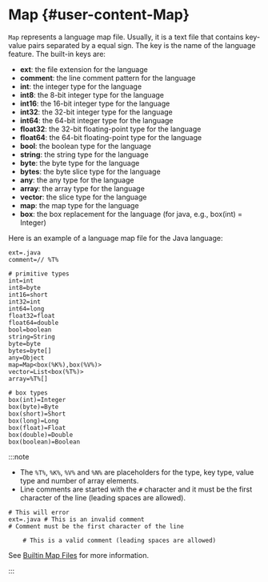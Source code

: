 # Map {#user-content-Map}

`Map` represents a language map file. Usually, it is a text file that contains key-value pairs separated by a equal sign. The key is the name of the language feature. The built-in keys are:

- **ext**: the file extension for the language
- **comment**: the line comment pattern for the language
- **int**: the integer type for the language
- **int8**: the 8-bit integer type for the language
- **int16**: the 16-bit integer type for the language
- **int32**: the 32-bit integer type for the language
- **int64**: the 64-bit integer type for the language
- **float32**: the 32-bit floating-point type for the language
- **float64**: the 64-bit floating-point type for the language
- **bool**: the boolean type for the language
- **string**: the string type for the language
- **byte**: the byte type for the language
- **bytes**: the byte slice type for the language
- **any**: the any type for the language
- **array**: the array type for the language
- **vector**: the slice type for the language
- **map**: the map type for the language
- **box**: the box replacement for the language (for java, e.g., box(int) = Integer)

Here is an example of a language map file for the Java language:

```map title="java.map"
ext=.java
comment=// %T%

# primitive types
int=int
int8=byte
int16=short
int32=int
int64=long
float32=float
float64=double
bool=boolean
string=String
byte=byte
bytes=byte[]
any=Object
map=Map<box(%K%),box(%V%)>
vector=List<box(%T%)>
array=%T%[]

# box types
box(int)=Integer
box(byte)=Byte
box(short)=Short
box(long)=Long
box(float)=Float
box(double)=Double
box(boolean)=Boolean
```

:::note

- The `%T%`, `%K%`, `%V%` and `%N%` are placeholders for the type, key type, value type and number of array elements.
- Line comments are started with the `#` character and it must be the first character of the line (leading spaces are allowed).

```plain title="java.map"
# This will error
ext=.java # This is an invalid comment
# Comment must be the first character of the line

	# This is a valid comment (leading spaces are allowed)
```

See [Builtin Map Files](https://github.com/gopherd/next/tree/main/builtin) for more information.

:::

